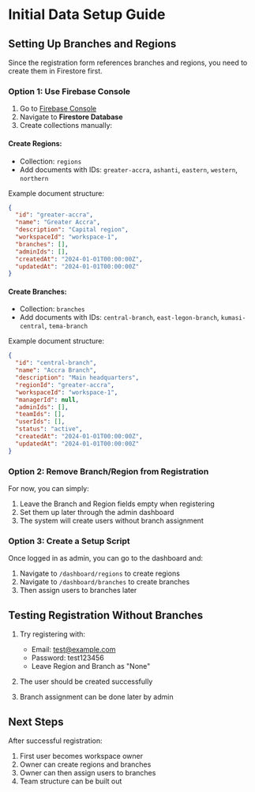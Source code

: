 # Initial Data Setup Guide

## Setting Up Branches and Regions

Since the registration form references branches and regions, you need to create them in Firestore first.

### Option 1: Use Firebase Console

1. Go to [Firebase Console](https://console.firebase.google.com)
2. Navigate to **Firestore Database**
3. Create collections manually:

#### Create Regions:
- Collection: `regions`
- Add documents with IDs: `greater-accra`, `ashanti`, `eastern`, `western`, `northern`

Example document structure:
```json
{
  "id": "greater-accra",
  "name": "Greater Accra",
  "description": "Capital region",
  "workspaceId": "workspace-1",
  "branches": [],
  "adminIds": [],
  "createdAt": "2024-01-01T00:00:00Z",
  "updatedAt": "2024-01-01T00:00:00Z"
}
```

#### Create Branches:
- Collection: `branches`
- Add documents with IDs: `central-branch`, `east-legon-branch`, `kumasi-central`, `tema-branch`

Example document structure:
```json
{
  "id": "central-branch",
  "name": "Accra Branch",
  "description": "Main headquarters",
  "regionId": "greater-accra",
  "workspaceId": "workspace-1",
  "managerId": null,
  "adminIds": [],
  "teamIds": [],
  "userIds": [],
  "status": "active",
  "createdAt": "2024-01-01T00:00:00Z",
  "updatedAt": "2024-01-01T00:00:00Z"
}
```

### Option 2: Remove Branch/Region from Registration

For now, you can simply:
1. Leave the Branch and Region fields empty when registering
2. Set them up later through the admin dashboard
3. The system will create users without branch assignment

### Option 3: Create a Setup Script

Once logged in as admin, you can go to the dashboard and:
1. Navigate to `/dashboard/regions` to create regions
2. Navigate to `/dashboard/branches` to create branches
3. Then assign users to branches later

## Testing Registration Without Branches

1. Try registering with:
   - Email: test@example.com
   - Password: test123456
   - Leave Region and Branch as "None"

2. The user should be created successfully
3. Branch assignment can be done later by admin

## Next Steps

After successful registration:
1. First user becomes workspace owner
2. Owner can create regions and branches
3. Owner can then assign users to branches
4. Team structure can be built out 